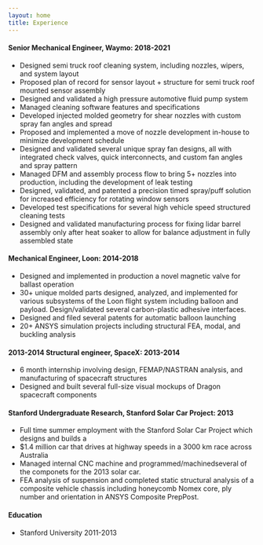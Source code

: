 ```yaml
---
layout: home
title: Experience
---
```

#### Senior Mechanical Engineer, Waymo:  2018-2021  
* Designed semi truck roof cleaning system, including nozzles, wipers, and system layout
* Proposed plan of record for sensor layout + structure for semi truck roof mounted sensor assembly
* Designed and validated a high pressure automotive fluid pump system
* Managed cleaning software features and specifications
* Developed injected molded geometry for shear nozzles with custom spray fan angles and spread
* Proposed and implemented a move of nozzle development in-house to minimize development schedule
* Designed and validated several unique spray fan designs, all with integrated check valves, quick interconnects, and custom fan angles and spray pattern  
* Managed DFM and assembly process flow to bring 5+ nozzles into production, including the development of leak testing
* Designed, validated, and patented a precision timed spray/puff solution for increased efficiency for rotating window sensors
* Developed test specifications for several high vehicle speed structured cleaning tests
* Designed and validated manufacturing process for fixing lidar barrel assembly only after heat soaker to allow for balance adjustment in fully assembled state

#### Mechanical Engineer, Loon: 2014-2018	
* Designed and implemented in production a novel magnetic valve for ballast operation
* 30+ unique molded parts designed, analyzed, and implemented for various subsystems of the Loon flight system including balloon and payload. Design/validated several carbon-plastic adhesive interfaces.
* Designed and filed several patents for automatic balloon launching
* 20+  ANSYS simulation projects including structural FEA, modal, and buckling analysis 

#### 2013-2014	Structural engineer, SpaceX: 2013-2014	
* 6 month internship involving design, FEMAP/NASTRAN analysis, and manufacturing of spacecraft structures
* Designed and built several full-size visual mockups of Dragon spacecraft components

#### Stanford Undergraduate Research, Stanford Solar Car Project: 2013
* Full time summer employment with the Stanford Solar Car Project which designs and builds a
* $1.4 million car that drives at highway speeds in a 3000 km race across Australia
* Managed internal CNC machine and programmed/machinedseveral of the componets for the 2013 solar car.
* FEA analysis of suspension and completed static structural analysis of a composite vehicle chassis including honeycomb Nomex core, ply number and orientation in ANSYS Composite PrepPost.

#### Education
* Stanford University 2011-2013
